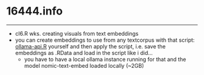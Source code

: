 # 16444.info
----
- cl6.R wks. creating visuals from text embeddings
- you can create embeddings to use from any textcorpus with that script: [ollama-api.R](https://github.com/esteeschwarz/SPUND-LX/tree/main/psych/HA/api-ollama.R) yourself and then apply the script, i.e. save the embeddings as .RData and load in the script like i did...
  - you have to have a local ollama instance running for that and the model nomic-text-embed loaded locally (~2GB)